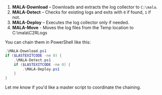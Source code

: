 1. **MALA-Download** – Downloads and extracts the log collector to `C:\mala`.
2. **MALA-Detect** – Checks for existing logs and exits with `0` if found, `1` if not.
3. **MALA-Deploy** – Executes the log collector only if needed.
4. **MALA-Move** - Moves the log files from the Temp location to C:\mala\C2RLogs

You can chain them in PowerShell like this:

```powershell
.\MALA-Download.ps1
if ($LASTEXITCODE -ne 0) {
    .\MALA-Detect.ps1
    if ($LASTEXITCODE -ne 0) {
        .\MALA-Deploy.ps1
    }
}
```

Let me know if you'd like a master script to coordinate the chaining.
